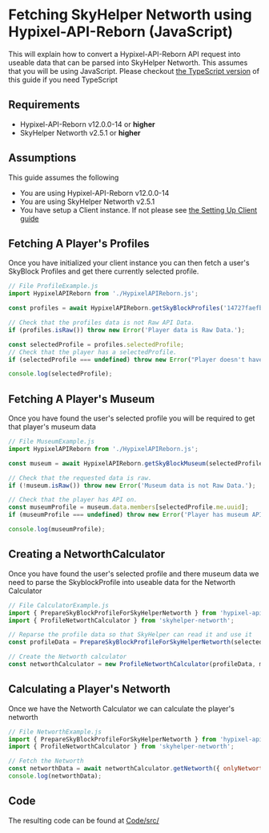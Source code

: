 # Fetching SkyHelper Networth using Hypixel-API-Reborn (JavaScript)

This will explain how to convert a Hypixel-API-Reborn API request into useable data that can be parsed into SkyHelper
Networth. This assumes that you will be using JavaScript. Please checkout
[the TypeScript version](../TypeScript/SkyHelperNetWorth.md) of this guide if you need TypeScript

## Requirements

- Hypixel-API-Reborn v12.0.0-14 or **higher**
- SkyHelper Networth v2.5.1 or **higher**

## Assumptions

This guide assumes the following

- You are using Hypixel-API-Reborn v12.0.0-14
- You are using SkyHelper Networth v2.5.1
- You have setup a Client instance. If not please see [the Setting Up Client guide](../SettingUpClient/Guide.md)

## Fetching A Player's Profiles

Once you have initialized your client instance you can then fetch a user's SkyBlock Profiles and get there currently
selected profile.

```JavaScript
// File ProfileExample.js
import HypixelAPIReborn from './HypixelAPIReborn.js';

const profiles = await HypixelAPIReborn.getSkyBlockProfiles('14727faefbdc4aff848cd2713eb9939e');

// Check that the profiles data is not Raw API Data.
if (profiles.isRaw()) throw new Error('Player data is Raw Data.');

const selectedProfile = profiles.selectedProfile;
// Check that the player has a selectedProfile.
if (selectedProfile === undefined) throw new Error("Player doesn't have a skyblock profile selected.");

console.log(selectedProfile);
```

## Fetching A Player's Museum

Once you have found the user's selected profile you will be required to get that player's museum data

```JavaScript
// File MuseumExample.js
import HypixelAPIReborn from './HypixelAPIReborn.js';

const museum = await HypixelAPIReborn.getSkyBlockMuseum(selectedProfile.profileId, { raw: true });

// Check that the requested data is raw.
if (!museum.isRaw()) throw new Error('Museum data is not Raw Data.');

// Check that the player has API on.
const museumProfile = museum.data.members[selectedProfile.me.uuid];
if (museumProfile === undefined) throw new Error('Player has museum API off.');

console.log(museumProfile);
```

## Creating a NetworthCalculator

Once you have found the user's selected profile and there museum data we need to parse the SkyblockProfile into useable
data for the Networth Calculator

```JavaScript
// File CalculatorExample.js
import { PrepareSkyBlockProfileForSkyHelperNetworth } from 'hypixel-api-reborn';
import { ProfileNetworthCalculator } from 'skyhelper-networth';

// Reparse the profile data so that SkyHelper can read it and use it
const profileData = PrepareSkyBlockProfileForSkyHelperNetworth(selectedProfile);

// Create the Networth calculator
const networthCalculator = new ProfileNetworthCalculator(profileData, museumProfile, selectedProfile.banking.balance);
```

## Calculating a Player's Networth

Once we have the Networth Calculator we can calculate the player's networth

```JavaScript
// File NetworthExample.js
import { PrepareSkyBlockProfileForSkyHelperNetworth } from 'hypixel-api-reborn';
import { ProfileNetworthCalculator } from 'skyhelper-networth';

// Fetch the Networth
const networthData = await networthCalculator.getNetworth({ onlyNetworth: true });
console.log(networthData);
```

## Code

The resulting code can be found at
[Code/src/](https://github.com/Hypixel-API-Reborn/hypixel-api-reborn/blob/master/docs/JavaScript/SkyHelperNetworth/Code/src/)
